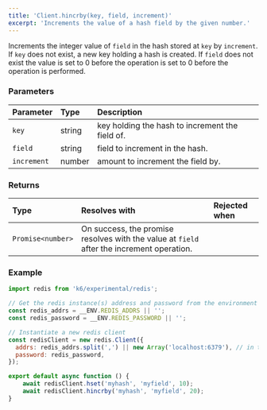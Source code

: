 ```yaml
---
title: 'Client.hincrby(key, field, increment)'
excerpt: 'Increments the value of a hash field by the given number.'
---
```


Increments the integer value of `field` in the hash stored at `key` by `increment`. If `key` does not exist, a new key holding a hash is created. If `field` does not exist the value is set to 0 before the operation is set to 0 before the operation is performed.

### Parameters

| Parameter   | Type   | Description                                     |
| :---------- | :----- | :---------------------------------------------- |
| `key`       | string | key holding the hash to increment the field of. |
| `field`     | string | field to increment in the hash.                 |
| `increment` | number | amount to increment the field by.               |


### Returns

| Type              | Resolves with                                                                             | Rejected when |
| :---------------- | :---------------------------------------------------------------------------------------- | :------------ |
| `Promise<number>` | On success, the promise resolves with the value at `field` after the increment operation. |               |

### Example

<CodeGroup labels={[]}>

```javascript
import redis from 'k6/experimental/redis';

// Get the redis instance(s) address and password from the environment
const redis_addrs = __ENV.REDIS_ADDRS || '';
const redis_password = __ENV.REDIS_PASSWORD || '';

// Instantiate a new redis client
const redisClient = new redis.Client({
  addrs: redis_addrs.split(',') || new Array('localhost:6379'), // in the form of 'host:port', separated by commas
  password: redis_password,
});

export default async function () {
    await redisClient.hset('myhash', 'myfield', 10);
    await redisClient.hincrby('myhash', 'myfield', 20);
}
```

</CodeGroup>